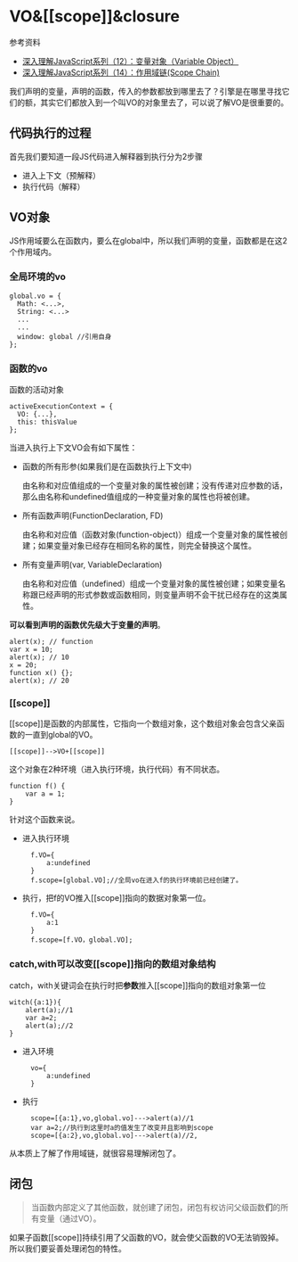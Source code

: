 # VO&[[scope]]&closure

参考资料

* [深入理解JavaScript系列（12）：变量对象（Variable Object）](http://www.cnblogs.com/TomXu/archive/2012/01/16/2309728.html)
* [深入理解JavaScript系列（14）：作用域链(Scope Chain)](http://www.cnblogs.com/TomXu/archive/2012/01/18/2312463.html)

我们声明的变量，声明的函数，传入的参数都放到哪里去了？引擎是在哪里寻找它们的额，其实它们都放入到一个叫VO的对象里去了，可以说了解VO是很重要的。

## 代码执行的过程

首先我们要知道一段JS代码进入解释器到执行分为2步骤

* 进入上下文（预解释）
* 执行代码（解释）

## VO对象

JS作用域要么在函数内，要么在global中，所以我们声明的变量，函数都是在这2个作用域内。

### 全局环境的vo
	
	global.vo = {
	  Math: <...>,
	  String: <...>
	  ...
	  ...
	  window: global //引用自身
	};

### 函数的vo

函数的活动对象

	activeExecutionContext = {
	  VO: {...},
	  this: thisValue
	};

当进入执行上下文VO会有如下属性：

* 函数的所有形参(如果我们是在函数执行上下文中)

	由名称和对应值组成的一个变量对象的属性被创建；没有传递对应参数的话，那么由名称和undefined值组成的一种变量对象的属性也将被创建。

* 所有函数声明(FunctionDeclaration, FD)

	由名称和对应值（函数对象(function-object)）组成一个变量对象的属性被创建；如果变量对象已经存在相同名称的属性，则完全替换这个属性。

* 所有变量声明(var, VariableDeclaration)

	由名称和对应值（undefined）组成一个变量对象的属性被创建；如果变量名称跟已经声明的形式参数或函数相同，则变量声明不会干扰已经存在的这类属性。

**可以看到声明的函数优先级大于变量的声明**。

	alert(x); // function
	var x = 10;
	alert(x); // 10
	x = 20;
	function x() {};
	alert(x); // 20

### [[scope]]

[[scope]]是函数的内部属性，它指向一个数组对象，这个数组对象会包含父亲函数的一直到global的VO。

	[[scope]]-->VO+[[scope]]

这个对象在2种环境（进入执行环境，执行代码）有不同状态。

    function f() {
        var a = 1;
    }

针对这个函数来说。

* 进入执行环境
	
        f.VO={
            a:undefined
        }
		f.scope=[global.VO];//全局vo在进入f的执行环境前已经创建了。

* 执行，把f的VO推入[[scope]]指向的数据对象第一位。

        f.VO={
        	a:1
        }
		f.scope=[f.VO，global.VO];

### catch,with可以改变[[scope]]指向的数组对象结构

catch，with关键词会在执行时把**参数**推入[[scope]]指向的数组对象第一位

	witch({a:1}){
		alert(a);//1
		var a=2;
		alert(a);//2
	}

* 进入环境

		vo={
			a:undefined
		}

* 执行

		scope=[{a:1},vo,global.vo]--->alert(a)//1
		var a=2;//执行到这里时a的值发生了改变并且影响到scope
		scope=[{a:2},vo,global.vo]--->alert(a)//2,

从本质上了解了作用域链，就很容易理解闭包了。

## 闭包

>当函数内部定义了其他函数，就创建了闭包，闭包有权访问父级函数**们**的所有变量（通过VO）。

如果子函数[[scope]]持续引用了父函数的VO，就会使父函数的VO无法销毁掉。所以我们要妥善处理闭包的特性。
